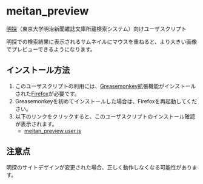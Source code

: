 # meitan_preview

[明探]（東京大学明治新聞雑誌文庫所蔵検索システム）向けユーザスクリプト

明探での検索結果に表示されるサムネイルにマウスを重ねると、より大きい画像でプレビューできるようになります。

[明探]: http://www.meitan.j.u-tokyo.ac.jp/
[Firefox]: https://www.mozilla.org/firefox/
[Greasemonkey]: https://addons.mozilla.org/firefox/addon/greasemonkey/

## インストール方法

1. このユーザスクリプトの利用には、[Greasemonkey]拡張機能がインストールされた[Firefox]が必要です。
2. Greasemonkeyを初めてインストールした場合は、Firefoxを再起動してください。
3. 以下のリンクをクリックすると、このユーザスクリプトのインストール確認が表示されます。
    - [meitan_preview.user.js](https://github.com/2SC1815J/meitan_preview/raw/master/meitan_preview.user.js)

## 注意点

明探のサイトデザインが変更された場合、正しく動作しなくなる可能性があります。
